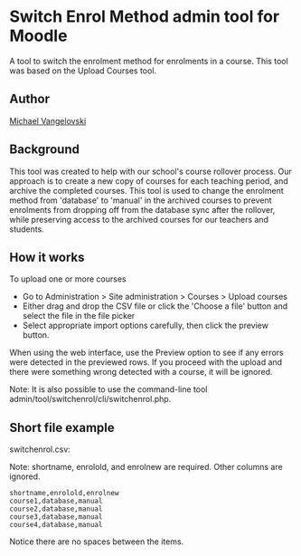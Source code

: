 # Switch Enrol Method admin tool for Moodle
A tool to switch the enrolment method for enrolments in a course. This tool was based on the Upload Courses tool.

## Author
[Michael Vangelovski](https://github.com/michaelvangelovski/)

## Background
This tool was created to help with our school's course rollover process. Our approach is to create a new copy of courses for each teaching period, and archive the completed courses. This tool is used to change the enrolment method from 'database' to 'manual' in the archived courses to prevent enrolments from dropping off from the database sync after the rollover, while preserving access to the archived courses for our teachers and students.

## How it works

To upload one or more courses

 - Go to Administration > Site administration > Courses > Upload courses
 - Either drag and drop the CSV file or click the 'Choose a file' button and select the file in the file picker
 - Select appropriate import options carefully, then click the preview button.

When using the web interface, use the Preview option to see if any errors were detected in the previewed rows. If you proceed with the upload and there were something wrong detected with a course, it will be ignored.

Note: It is also possible to use the command-line tool admin/tool/switchenrol/cli/switchenrol.php.

## Short file example
switchenrol.csv:

Note: shortname, enrolold, and enrolnew are required. Other columns are ignored.

    shortname,enrolold,enrolnew
    course1,database,manual
    course2,database,manual
    course3,database,manual
    course4,database,manual

Notice there are no spaces between the items.